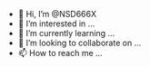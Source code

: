 - 👋 Hi, I’m @NSD666X
- 👀 I’m interested in ...
- 🌱 I’m currently learning ...
- 💞️ I’m looking to collaborate on ...
- 📫 How to reach me ...

<!---
NSD666X/NSD666X is a ✨ special ✨ repository because its `README.md` (this file) appears on your GitHub profile.
You can click the Preview link to take a look at your changes.
--->
